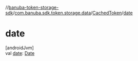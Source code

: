 //[banuba-token-storage-sdk](../../../index.md)/[com.banuba.sdk.token.storage.data](../index.md)/[CachedToken](index.md)/[date](date.md)

# date

[androidJvm]\
val [date](date.md): [Date](https://developer.android.com/reference/kotlin/java/util/Date.html)
